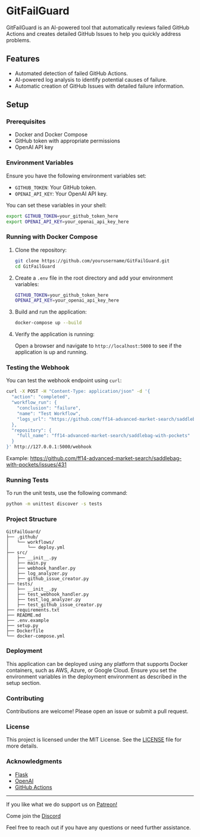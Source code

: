 # GitFailGuard

GitFailGuard is an AI-powered tool that automatically reviews failed GitHub Actions and creates detailed GitHub Issues to help you quickly address problems.

## Features

- Automated detection of failed GitHub Actions.
- AI-powered log analysis to identify potential causes of failure.
- Automatic creation of GitHub Issues with detailed failure information.

## Setup

### Prerequisites

- Docker and Docker Compose
- GitHub token with appropriate permissions
- OpenAI API key

### Environment Variables

Ensure you have the following environment variables set:

- `GITHUB_TOKEN`: Your GitHub token.
- `OPENAI_API_KEY`: Your OpenAI API key.

You can set these variables in your shell:

```bash
export GITHUB_TOKEN=your_github_token_here
export OPENAI_API_KEY=your_openai_api_key_here
```

### Running with Docker Compose

1. Clone the repository:

    ```bash
    git clone https://github.com/yourusername/GitFailGuard.git
    cd GitFailGuard
    ```

2. Create a `.env` file in the root directory and add your environment variables:

    ```bash
    GITHUB_TOKEN=your_github_token_here
    OPENAI_API_KEY=your_openai_api_key_here
    ```

3. Build and run the application:

    ```bash
    docker-compose up --build
    ```

4. Verify the application is running:

    Open a browser and navigate to `http://localhost:5000` to see if the application is up and running.

### Testing the Webhook

You can test the webhook endpoint using `curl`:

```bash
curl -X POST -H "Content-Type: application/json" -d '{
  "action": "completed",
  "workflow_run": {
    "conclusion": "failure",
    "name": "Test Workflow",
    "logs_url": "https://github.com/ff14-advanced-market-search/saddlebag-with-pockets/actions/runs/9182309032/job/25250914650"
  },
  "repository": {
    "full_name": "ff14-advanced-market-search/saddlebag-with-pockets"
  }
}' http://127.0.0.1:5000/webhook
```

Example: https://github.com/ff14-advanced-market-search/saddlebag-with-pockets/issues/431

### Running Tests

To run the unit tests, use the following command:

```bash
python -m unittest discover -s tests
```

### Project Structure

```plaintext
GitFailGuard/
├── .github/
│   └── workflows/
│       └── deploy.yml
├── src/
│   ├── __init__.py
│   ├── main.py
│   ├── webhook_handler.py
│   ├── log_analyzer.py
│   ├── github_issue_creator.py
├── tests/
│   ├── __init__.py
│   ├── test_webhook_handler.py
│   ├── test_log_analyzer.py
│   ├── test_github_issue_creator.py
├── requirements.txt
├── README.md
├── .env.example
├── setup.py
├── Dockerfile
└── docker-compose.yml
```

### Deployment

This application can be deployed using any platform that supports Docker containers, such as AWS, Azure, or Google Cloud. Ensure you set the environment variables in the deployment environment as described in the setup section.

### Contributing

Contributions are welcome! Please open an issue or submit a pull request.

### License

This project is licensed under the MIT License. See the [LICENSE](LICENSE) file for more details.

### Acknowledgments

- [Flask](https://flask.palletsprojects.com/)
- [OpenAI](https://www.openai.com/)
- [GitHub Actions](https://github.com/features/actions)

---

If you like what we do support us on [Patreon!](https://www.patreon.com/indopan)

Come join the [Discord](https://discord.gg/836C8wDVNq)

Feel free to reach out if you have any questions or need further assistance.